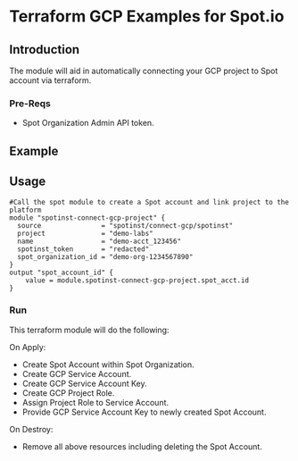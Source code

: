 # Terraform GCP Examples for Spot.io

## Introduction
The module will aid in automatically connecting your GCP project to Spot account via terraform.

### Pre-Reqs
* Spot Organization Admin API token.

## Example
## Usage
```hcl
#Call the spot module to create a Spot account and link project to the platform
module "spotinst-connect-gcp-project" {
  source               = "spotinst/connect-gcp/spotinst"
  project              = "demo-labs"
  name                 = "demo-acct_123456"
  spotinst_token       = "redacted"
  spot_organization_id = "demo-org-1234567890"
}
output "spot_account_id" {
    value = module.spotinst-connect-gcp-project.spot_acct.id
}
```

### Run
This terraform module will do the following:

On Apply:
* Create Spot Account within Spot Organization.
* Create GCP Service Account.
* Create GCP Service Account Key.
* Create GCP Project Role.
* Assign Project Role to Service Account.
* Provide GCP Service Account Key to newly created Spot Account.

On Destroy:
* Remove all above resources including deleting the Spot Account.
